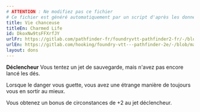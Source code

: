 ```yaml
---
# ATTENTION : Ne modifiez pas ce fichier
# Ce fichier est généré automatiquement par un script d'après les données du module Foundry VTT officiel et de sa traduction
title: Vie chanceuse
titleEn: Charmed Life
id: DkoxNw9tsFFXrfJY
urlFr: https://gitlab.com/pathfinder-fr/foundryvtt-pathfinder2-fr/-/blob/master/data/feats/DkoxNw9tsFFXrfJY.htm
urlEn: https://gitlab.com/hooking/foundry-vtt---pathfinder-2e/-/blob/master/packs/data/feats.db/charmed-life.json
layout: dons
---
```

**Déclencheur** Vous tentez un jet de sauvegarde, mais n'avez pas encore lancé les dés.

Lorsque le danger vous guette, vous avez une étrange manière de toujours vous en sortir au mieux.

Vous obtenez un bonus de circonstances de +2 au jet déclencheur.
